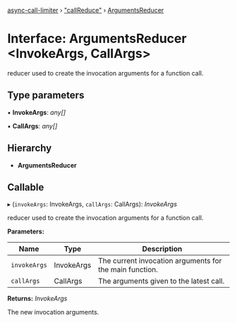 [async-call-limiter](../README.md) › ["callReduce"](../modules/_callreduce_.md) › [ArgumentsReducer](_callreduce_.argumentsreducer.md)

# Interface: ArgumentsReducer <**InvokeArgs, CallArgs**>

reducer used to create the invocation arguments for a function call.

## Type parameters

▪ **InvokeArgs**: *any[]*

▪ **CallArgs**: *any[]*

## Hierarchy

* **ArgumentsReducer**

## Callable

▸ (`invokeArgs`: InvokeArgs, `callArgs`: CallArgs): *InvokeArgs*

reducer used to create the invocation arguments for a function call.

**Parameters:**

Name | Type | Description |
------ | ------ | ------ |
`invokeArgs` | InvokeArgs | The current invocation arguments for the main function. |
`callArgs` | CallArgs | The arguments given to the latest call. |

**Returns:** *InvokeArgs*

The new invocation arguments.
